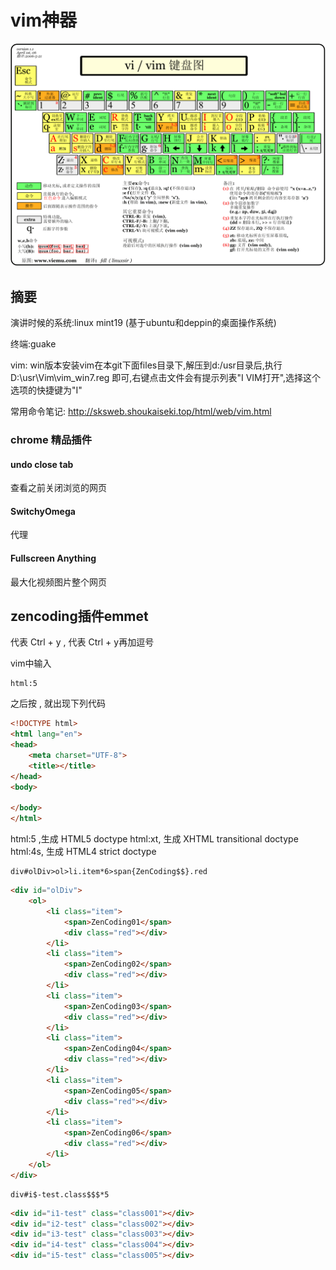 # vim神器
![image](https://raw.githubusercontent.com/shoukaiseki/blogdoc/master/%E6%8A%80%E6%9C%AF%E5%88%86%E4%BA%AB/01vim%E7%A5%9E%E5%99%A8/img/vim.gif)

## 摘要
演讲时候的系统:linux mint19 (基于ubuntu和deppin的桌面操作系统)

终端:guake

vim: win版本安装vim在本git下面files目录下,解压到d:/usr目录后,执行 D:\usr\Vim\vim_win7.reg 即可,右键点击文件会有提示列表"I VIM打开",选择这个选项的快捷键为"I"

常用命令笔记: http://sksweb.shoukaiseki.top/html/web/vim.html

### chrome 精品插件
#### undo close tab
查看之前关闭浏览的网页


#### SwitchyOmega
代理

#### Fullscreen Anything
最大化视频图片整个网页

## zencoding插件emmet

<c-y> 代表 Ctrl + y 
<c-y>, 代表 Ctrl + y再加逗号

vim中输入
```
html:5
```
之后按 <c-y>, 就出现下列代码

```Html
<!DOCTYPE html>
<html lang="en">
<head>
	<meta charset="UTF-8">
	<title></title>
</head>
<body>
	
</body>
</html>
```

html:5 ,生成 HTML5 doctype 
html:xt, 生成 XHTML transitional doctype 
html:4s, 生成 HTML4 strict doctype

```
div#olDiv>ol>li.item*6>span{ZenCoding$$}.red	
```
```Html
<div id="olDiv">
	<ol>
		<li class="item">
			<span>ZenCoding01</span>
			<div class="red"></div>
		</li>
		<li class="item">
			<span>ZenCoding02</span>
			<div class="red"></div>
		</li>
		<li class="item">
			<span>ZenCoding03</span>
			<div class="red"></div>
		</li>
		<li class="item">
			<span>ZenCoding04</span>
			<div class="red"></div>
		</li>
		<li class="item">
			<span>ZenCoding05</span>
			<div class="red"></div>
		</li>
		<li class="item">
			<span>ZenCoding06</span>
			<div class="red"></div>
		</li>
	</ol>
</div>
```

```
div#i$-test.class$$$*5
```

```Html
<div id="i1-test" class="class001"></div>
<div id="i2-test" class="class002"></div>
<div id="i3-test" class="class003"></div>
<div id="i4-test" class="class004"></div>
<div id="i5-test" class="class005"></div>
```
